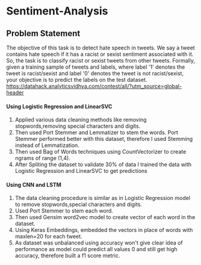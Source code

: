 # Sentiment-Analysis

## Problem Statement

The objective of this task is to detect hate speech in tweets. 
We say a tweet contains hate speech if it has a racist or sexist sentiment associated with it. 
So, the task is to classify racist or sexist tweets from other tweets.
Formally, given a training sample of tweets and labels, where label '1' denotes the tweet is racist/sexist and label '0' denotes the 
tweet is not racist/sexist, your objective is to predict the labels on the test dataset.
https://datahack.analyticsvidhya.com/contest/all/?utm_source=global-header

#### Using Logistic Regression and LinearSVC

1. Applied various data cleaning methods like removing stopwords,removing special characters and digits. 
2. Then used Port Stemmer and Lemmatizer to stem the words. Port Stemmer performed better with this dataset, therefore I used
Stemming instead of Lemmatization. 
3. Then used Bag of Words techniques using CountVectorizer to create ngrams of range (1,4).
4. After Spliting the dataset to validate 30% of data I trained the data with Logistic Regression and LinearSVC to get predictions



#### Using CNN and LSTM

1. The data cleaning procedure is similar as in Logistic Regression model to remove stopwords,special characters and digits. 
2. Used Port Stemmer to stem each word.
3. Then used Gensim word2vec model to create vector of each word in the dataset.
4. Using Keras Embeddings, embedded the vectors in place of words with maxlen=20 for each tweet. 
5. As dataset was unbalanced using accuracy won't give clear idea of performance as model could predict all values 0 and still get high accuracy, therefore built a f1 score metric. 




